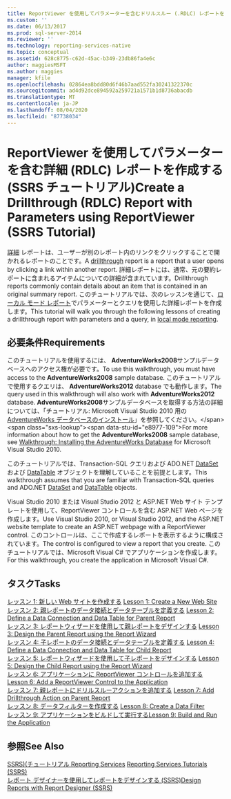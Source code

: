 ```yaml
---
title: ReportViewer を使用してパラメーターを含むドリルスルー (.RDLC) レポートを作成する (SSRS チュートリアル) |Microsoft Docs
ms.custom: ''
ms.date: 06/13/2017
ms.prod: sql-server-2014
ms.reviewer: ''
ms.technology: reporting-services-native
ms.topic: conceptual
ms.assetid: 628c8775-c62d-45ac-b349-23db86fa4e6c
author: maggiesMSFT
ms.author: maggies
manager: kfile
ms.openlocfilehash: 02864ea8bdd80d6f46b7aad552fa30241322370c
ms.sourcegitcommit: ad4d92dce894592a259721a1571b1d8736abacdb
ms.translationtype: MT
ms.contentlocale: ja-JP
ms.lasthandoff: 08/04/2020
ms.locfileid: "87738034"
---
```

# <a name="create-a-drillthrough-rdlc-report-with-parameters-using-reportviewer-ssrs-tutorial"></a><span data-ttu-id="e8977-102">ReportViewer を使用してパラメーターを含む詳細 (RDLC) レポートを作成する (SSRS チュートリアル)</span><span class="sxs-lookup"><span data-stu-id="e8977-102">Create a Drillthrough (RDLC) Report with Parameters using ReportViewer (SSRS Tutorial)</span></span>
  <span data-ttu-id="e8977-103">[詳細](https://technet.microsoft.com/library/ff519554.aspx) レポートは、ユーザーが別のレポート内のリンクをクリックすることで開かれるレポートのことです。</span><span class="sxs-lookup"><span data-stu-id="e8977-103">A [drillthrough](https://technet.microsoft.com/library/ff519554.aspx) report is a report that a user opens by clicking a link within another report.</span></span> <span data-ttu-id="e8977-104">詳細レポートには、通常、元の要約レポートに含まれるアイテムについての詳細が含まれています。</span><span class="sxs-lookup"><span data-stu-id="e8977-104">Drillthrough reports commonly contain details about an item that is contained in an original summary report.</span></span> <span data-ttu-id="e8977-105">このチュートリアルでは、次のレッスンを通じて、[ローカル モード レポート](local-vs-connected-mode-report-viewer-reporting-services-sharepoint-mode.md)でパラメーターとクエリを使用した詳細レポートを作成します。</span><span class="sxs-lookup"><span data-stu-id="e8977-105">This tutorial will walk you through the following lessons of creating a drillthrough report with parameters and a query, in [local mode reporting](local-vs-connected-mode-report-viewer-reporting-services-sharepoint-mode.md).</span></span>  
  
## <a name="requirements"></a><span data-ttu-id="e8977-106">必要条件</span><span class="sxs-lookup"><span data-stu-id="e8977-106">Requirements</span></span>  
 <span data-ttu-id="e8977-107">このチュートリアルを使用するには、 **AdventureWorks2008**サンプルデータベースへのアクセス権が必要です。</span><span class="sxs-lookup"><span data-stu-id="e8977-107">To use this walkthrough, you must have access to the **AdventureWorks2008** sample database.</span></span> <span data-ttu-id="e8977-108">このチュートリアルで使用するクエリは、 **AdventureWorks2012** database でも動作します。</span><span class="sxs-lookup"><span data-stu-id="e8977-108">The query used in this walkthrough will also work with **AdventureWorks2012** database.</span></span> <span data-ttu-id="e8977-109">**AdventureWorks2008**サンプルデータベースを取得する方法の詳細については、「チュートリアル: Microsoft Visual Studio 2010 用の[AdventureWorks データベースのインストール](https://msdn.microsoft.com/library/aa992075\(v=vs.100\).aspx)」を参照してください。</span><span class="sxs-lookup"><span data-stu-id="e8977-109">For more information about how to get the **AdventureWorks2008** sample database, see [Walkthrough: Installing the AdventureWorks Database](https://msdn.microsoft.com/library/aa992075\(v=vs.100\).aspx) for Microsoft Visual Studio 2010.</span></span>  
  
 <span data-ttu-id="e8977-110">このチュートリアルでは、Transaction-SQL クエリおよび ADO.NET [DataSet](https://msdn.microsoft.com/library/system.data.dataset\(v=vs.100\).aspx) および [DataTable](https://msdn.microsoft.com/library/system.data.datatable\(v=vs.100\).aspx) オブジェクトを理解していることを前提とします。</span><span class="sxs-lookup"><span data-stu-id="e8977-110">This walkthrough assumes that you are familiar with Transaction-SQL queries and ADO.NET [DataSet](https://msdn.microsoft.com/library/system.data.dataset\(v=vs.100\).aspx) and [DataTable](https://msdn.microsoft.com/library/system.data.datatable\(v=vs.100\).aspx) objects.</span></span>  
  
 <span data-ttu-id="e8977-111">Visual Studio 2010 または Visual Studio 2012 と ASP.NET Web サイト テンプレートを使用して、ReportViewer コントロールを含む ASP.NET Web ページを作成します。</span><span class="sxs-lookup"><span data-stu-id="e8977-111">Use Visual Studio 2010, or Visual Studio 2012, and the ASP.NET website template to create an ASP.NET webpage with a ReportViewer control.</span></span> <span data-ttu-id="e8977-112">このコントロールは、ここで作成するレポートを表示するように構成されています。</span><span class="sxs-lookup"><span data-stu-id="e8977-112">The control is configured to view a report that you create.</span></span> <span data-ttu-id="e8977-113">このチュートリアルでは、Microsoft Visual C# でアプリケーションを作成します。</span><span class="sxs-lookup"><span data-stu-id="e8977-113">For this walkthrough, you create the application in Microsoft Visual C#.</span></span>  
  
## <a name="tasks"></a><span data-ttu-id="e8977-114">タスク</span><span class="sxs-lookup"><span data-stu-id="e8977-114">Tasks</span></span>  
 <span data-ttu-id="e8977-115">[レッスン 1: 新しい Web サイトを作成する](../reporting-services/lesson-1-create-a-new-web-site.md) </span><span class="sxs-lookup"><span data-stu-id="e8977-115">[Lesson 1: Create a New Web Site](../reporting-services/lesson-1-create-a-new-web-site.md) </span></span>  
 <span data-ttu-id="e8977-116">[レッスン 2: 親レポートのデータ接続とデータテーブルを定義する](../reporting-services/lesson-2-define-a-data-connection-and-data-table-for-parent-report.md) </span><span class="sxs-lookup"><span data-stu-id="e8977-116">[Lesson 2: Define a Data Connection and Data Table for Parent Report](../reporting-services/lesson-2-define-a-data-connection-and-data-table-for-parent-report.md) </span></span>  
 <span data-ttu-id="e8977-117">[レッスン 3: レポートウィザードを使用して親レポートをデザインする](../reporting-services/lesson-3-design-the-parent-report-using-the-report-wizard.md) </span><span class="sxs-lookup"><span data-stu-id="e8977-117">[Lesson 3: Design the Parent Report using the Report Wizard](../reporting-services/lesson-3-design-the-parent-report-using-the-report-wizard.md) </span></span>  
 <span data-ttu-id="e8977-118">[レッスン 4: 子レポートのデータ接続とデータテーブルを定義する](../reporting-services/lesson-4-define-a-data-connection-and-data-table-for-child-report.md) </span><span class="sxs-lookup"><span data-stu-id="e8977-118">[Lesson 4: Define a Data Connection and Data Table for Child Report](../reporting-services/lesson-4-define-a-data-connection-and-data-table-for-child-report.md) </span></span>  
 <span data-ttu-id="e8977-119">[レッスン 5: レポートウィザードを使用して子レポートをデザインする](../reporting-services/lesson-5-design-the-child-report-using-the-report-wizard.md) </span><span class="sxs-lookup"><span data-stu-id="e8977-119">[Lesson 5: Design the Child Report using the Report Wizard](../reporting-services/lesson-5-design-the-child-report-using-the-report-wizard.md) </span></span>  
 <span data-ttu-id="e8977-120">[レッスン 6: アプリケーションに ReportViewer コントロールを追加する](../reporting-services/lesson-6-add-a-reportviewer-control-to-the-application.md) </span><span class="sxs-lookup"><span data-stu-id="e8977-120">[Lesson 6: Add a ReportViewer Control to the Application](../reporting-services/lesson-6-add-a-reportviewer-control-to-the-application.md) </span></span>  
 <span data-ttu-id="e8977-121">[レッスン 7: 親レポートにドリルスルーアクションを追加する](../reporting-services/lesson-7-add-drillthrough-action-on-parent-report.md) </span><span class="sxs-lookup"><span data-stu-id="e8977-121">[Lesson 7: Add Drillthrough Action on Parent Report](../reporting-services/lesson-7-add-drillthrough-action-on-parent-report.md) </span></span>  
 <span data-ttu-id="e8977-122">[レッスン 8: データフィルターを作成する](../reporting-services/lesson-8-create-a-data-filter.md) </span><span class="sxs-lookup"><span data-stu-id="e8977-122">[Lesson 8: Create a Data Filter](../reporting-services/lesson-8-create-a-data-filter.md) </span></span>  
 [<span data-ttu-id="e8977-123">レッスン 9: アプリケーションをビルドして実行する</span><span class="sxs-lookup"><span data-stu-id="e8977-123">Lesson 9: Build and Run the Application</span></span>](../reporting-services/lesson-9-build-and-run-the-application.md)  
  
## <a name="see-also"></a><span data-ttu-id="e8977-124">参照</span><span class="sxs-lookup"><span data-stu-id="e8977-124">See Also</span></span>  
 <span data-ttu-id="e8977-125">[SSRS&#41;&#40;チュートリアル Reporting Services](../reporting-services/reporting-services-tutorials-ssrs.md) </span><span class="sxs-lookup"><span data-stu-id="e8977-125">[Reporting Services Tutorials &#40;SSRS&#41;](../reporting-services/reporting-services-tutorials-ssrs.md) </span></span>  
 [<span data-ttu-id="e8977-126">レポート デザイナーを使用してレポートをデザインする &#40;SSRS&#41;</span><span class="sxs-lookup"><span data-stu-id="e8977-126">Design Reports with Report Designer &#40;SSRS&#41;</span></span>](tools/design-reporting-services-paginated-reports-with-report-designer-ssrs.md)  
  
  
